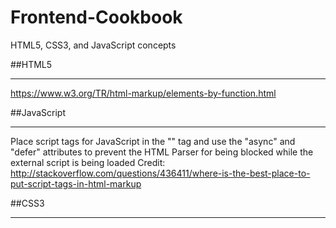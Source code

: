 # Frontend-Cookbook
HTML5, CSS3, and JavaScript concepts 

##HTML5
***
https://www.w3.org/TR/html-markup/elements-by-function.html

##JavaScript
***
Place script tags for JavaScript in the "<head>" tag and use the "async" and "defer" attributes
to prevent the HTML Parser for being blocked while the external script is being loaded
Credit: http://stackoverflow.com/questions/436411/where-is-the-best-place-to-put-script-tags-in-html-markup

##CSS3
***
